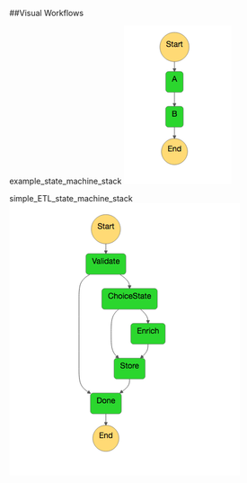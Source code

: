 ##Visual Workflows

example_state_machine_stack
![alt text](https://github.com/frnzska/aws_playground/blob/master/cloudformation/statemachines/workflow_images/example_state_machine.png "example_state_machine_stack")

simple_ETL_state_machine_stack
![alt text](https://github.com/frnzska/aws_playground/blob/master/cloudformation/statemachines/workflow_images/simple_ETL_statemachine.png "simple_ETL_state_machine_stack")
